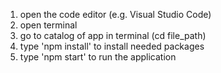 1. open the code editor (e.g. Visual Studio Code)
2. open terminal
3. go to catalog of app in terminal (cd file_path)
4. type 'npm install' to install needed packages
5. type 'npm start' to run the application
